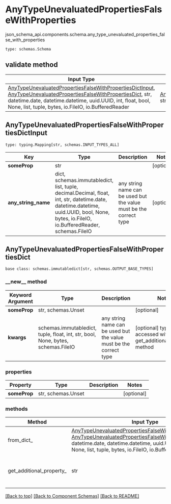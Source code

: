 # AnyTypeUnevaluatedPropertiesFalseWithProperties
json_schema_api.components.schema.any_type_unevaluated_properties_false_with_properties
```
type: schemas.Schema
```

## validate method
Input Type | Return Type | Notes
------------ | ------------- | -------------
[AnyTypeUnevaluatedPropertiesFalseWithPropertiesDictInput](#anytypeunevaluatedpropertiesfalsewithpropertiesdictinput), [AnyTypeUnevaluatedPropertiesFalseWithPropertiesDict](#anytypeunevaluatedpropertiesfalsewithpropertiesdict), str, datetime.date, datetime.datetime, uuid.UUID, int, float, bool, None, list, tuple, bytes, io.FileIO, io.BufferedReader | [AnyTypeUnevaluatedPropertiesFalseWithPropertiesDict](#anytypeunevaluatedpropertiesfalsewithpropertiesdict), str, float, int, bool, None, tuple, bytes, io.FileIO |

## AnyTypeUnevaluatedPropertiesFalseWithPropertiesDictInput
```
type: typing.Mapping[str, schemas.INPUT_TYPES_ALL]
```
Key | Type |  Description | Notes
------------ | ------------- | ------------- | -------------
**someProp** | str |  | [optional]
**any_string_name** | dict, schemas.immutabledict, list, tuple, decimal.Decimal, float, int, str, datetime.date, datetime.datetime, uuid.UUID, bool, None, bytes, io.FileIO, io.BufferedReader, schemas.FileIO | any string name can be used but the value must be the correct type | [optional]

## AnyTypeUnevaluatedPropertiesFalseWithPropertiesDict
```
base class: schemas.immutabledict[str, schemas.OUTPUT_BASE_TYPES]

```
### &lowbar;&lowbar;new&lowbar;&lowbar; method
Keyword Argument | Type | Description | Notes
---------------- | ---- | ----------- | -----
**someProp** | str, schemas.Unset |  | [optional]
**kwargs** | schemas.immutabledict, tuple, float, int, str, bool, None, bytes, schemas.FileIO | any string name can be used but the value must be the correct type | [optional] typed value is accessed with the get_additional_property_ method

### properties
Property | Type | Description | Notes
-------- | ---- | ----------- | -----
**someProp** | str, schemas.Unset |  | [optional]

### methods
Method | Input Type | Return Type | Notes
------ | ---------- | ----------- | ------
from_dict_ | [AnyTypeUnevaluatedPropertiesFalseWithPropertiesDictInput](#anytypeunevaluatedpropertiesfalsewithpropertiesdictinput), [AnyTypeUnevaluatedPropertiesFalseWithPropertiesDict](#anytypeunevaluatedpropertiesfalsewithpropertiesdict), str, datetime.date, datetime.datetime, uuid.UUID, int, float, bool, None, list, tuple, bytes, io.FileIO, io.BufferedReader | [AnyTypeUnevaluatedPropertiesFalseWithPropertiesDict](#anytypeunevaluatedpropertiesfalsewithpropertiesdict), str, float, int, bool, None, tuple, bytes, io.FileIO | a constructor
get_additional_property_ | str | schemas.immutabledict, tuple, float, int, str, bool, None, bytes, schemas.FileIO, schemas.Unset | provides type safety for additional properties

[[Back to top]](#top) [[Back to Component Schemas]](../../../README.md#Component-Schemas) [[Back to README]](../../../README.md)
